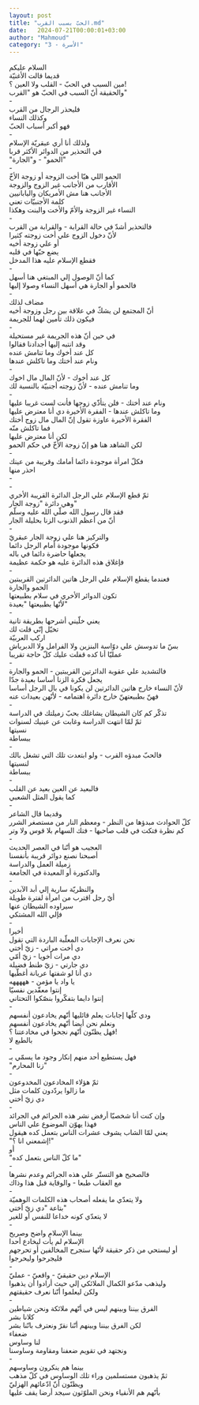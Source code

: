 ```yaml
---
layout: post
title: "الحبّ بسبب القرب.md"
date:   2024-07-21T00:00:01+03:00
author: "Mahmoud"
category: "3 - الأسرة"
---
```

السلام عليكم\
قديما قالت الأغنيّة\
مين السبب في الحبّ - القلب ولا العين ؟!\
والحقيقة أنّ السبب في الحبّ هو \"القرب\"\
-\
فليحذر الرجال من القرب\
وكذلك النساء\
فهو أكبر أسباب الحبّ\
-\
ولذلك أنا أري عبقريّة الإسلام\
في التحذير من الدوائر الأكثر قربا\
\"الحمو\" - و\"الجارة\"\
-\
الحمو اللي هيّا أخت الزوجة أو زوجة الأخّ\
الأقارب من الأجانب غير الزوج والزوجة\
الأجانب هنا مش الأمريكان واليابانيين\
كلمة الأجنبيّات تعني\
النساء غير الزوجة والأمّ والأخت والبنت وهكذا\
-\
فالتحذير أشدّ في حالة القرابة - والقرابة من القرب\
لأنّ دخول الزوج علي أخت زوجته كثيرا\
أو علي زوجة أخيه\
يضع حبّها في قلبه\
فقطع الإسلام عليه هذا المدخل\
-\
كما أنّ الوصول إلي المبتغي هنا أسهل\
فالحمو أو الجارة هي أسهل النساء وصولا إليها\
-\
مضاف لذلك\
أنّ المجتمع لن يشكّ في علاقة بين رجل وزوجة أخيه\
فيكون ذلك تأمين لهما للجريمة\
-\
في حين أنّ هذه الجريمة غير مستحيلة\
وقد انتبه إليها أجدادنا فقالوا\
كل عند أخوك وما تنامش عنده\
ونام عند أختك وما تاكلش عندها\
-\
كل عند أخوك - لأنّ المال مال اخوك\
وما تنامش عنده - لأنّ زوجته أجنبيّة بالنسبة لك\
-\
ونام عند أختك - فلن يتأذّي زوجها فأنت لست غريبا
عليها\
وما تاكلش عندها - الفقرة الأخيرة دي أنا معترض
عليها\
الفقرة الأخيرة عاوزة تقول إنّ المال مال زوج أختك\
فما تاكلش منّه\
لكن أنا معترض عليها\
لكن الشاهد هنا هو إنّ زوجة الأخّ في حكم الحمو\
-\
فكلّ امرأة موجودة دائما أمامك وقريبة من عينك\
احذر منها\
-\
-\
ثمّ قطع الإسلام علي الرجل الدائرة القريبة الأخري\
وهي دائرة \"زوجة الجار\"\
فقد قال رسول الله صلّي الله عليه وسلّم\
أنّ من أعظم الذنوب الزنا بحليلة الجار\
-\
والتركيز هنا علي زوجة الجار عبقريّ\
فكونها موجودة أمام الرجل دائما\
يجعلها حاضرة دائما في باله\
فإغلاق هذه الدائرة عليه هو حكمة عظيمة\
-\
فعندما يقطع الإسلام علي الرجل هاتين الدائرتين
القريبتين\
الحمو والجارة\
تكون الدوائر الأخري في سلام بطبيعتها\
لأنّها بطبيعتها \"بعيدة\"\
-\
يعني خلّيني أشرحها بطريقة تانية\
تخيّل إنّي قلت لك\
اركب العربيّة\
بسّ ما تدوسش علي دوّاسة البنزين ولا الفرامل ولا
الدبرياش\
عمليّا أنا كده قفلت عليك كلّ حاجة تقريبا\
-\
فالتشديد علي عقوبة الدائرتين القريبتين - الحمو
والجارة\
يجعل فكرة الزنا أساسا بعيدة جدّا\
لأنّ النساء خارج هاتين الدائرتين لن يكونا في بال الرجل
أساسا\
فهنّ بطبيعتهنّ خارج دائرة اهتمامه - لأنّهن بعيدات
عنه\
-\
تذكّر كم كان الشيطان يشاغلك بحبّ زميلتك في الدراسة\
ثمّ لمّا انتهت الدراسة وغابت عن عينيك لسنوات\
نسيتها\
ببساطة\
-\
فالحبّ مبدؤه القرب - ولو ابتعدت تلك التي تشغل
بالك\
لنسيتها\
ببساطة\
-\
فالبعيد عن العين بعيد عن القلب\
كما يقول المثل الشعبي\
-\
وقديما قال الشاعر\
كلّ الحوادث مبدؤها من النظر - ومعظم النار من مستصغر
الشرر\
كم نظرة فتكت في قلب صاحبها - فتك السهام بلا قوس ولا
وتر\
-\
العجيب هو أنّنا في العصر الحديث\
أصبحنا نصنع دوائر قريبة بأنفسنا\
زميلة العمل والدراسة\
والدكتورة أو المعيدة في الجامعة\
-\
والنظريّة سارية إلي أبد الآبدين\
أيّ رجل اقترب من امرأة لفترة طويلة\
سيراوده الشيطان عنها\
فإلي الله المشتكي\
-\
أخيرا\
نحن نعرف الإجابات المعلّبة الباردة التي تقول\
دي أخت مراتي - زيّ أختي\
دي مرات أخويا - زيّ أمّي\
دي جارتي - زيّ طنط فضيلة\
دي أنا لو شفتها عريانة أغطّيها\
يا واد يا مؤمن - هههههه\
إنتوا معقّدين نفسيّا\
إنتوا دايما بتفكّروا بنصّكوا التحتاني\
-\
ودي كلّها إجابات يعلم قائليها أنّهم يخادعون أنفسهم\
ونعلم نحن أيضا أنّهم يخادعون أنفسهم\
فهل يظنّون أنّهم نجحوا في مخادعتنا ؟!\
بالطبع لا\
-\
فهل يستطيع أحد منهم إنكار وجود ما يسمّي بـ\
\"زنا المحارم\"\
-\
ثمّ هؤلاء المخادعون المخدوعون\
ما زالوا يردّدون كلمات مثل\
دي زيّ أختي\
-\
وإن كنت أنا شخصيّا أرفض نشر هذه الجرائم في
الجرائد\
فهذا يهوّن الموضوع علي الناس\
يعني لمّا الشاب يشوف عشرات الناس بتعمل كده هيقول\
\"إشمعني انا ؟!\"\
أو\
\"ما كلّ الناس بتعمل كده\"\
-\
فالصحيح هو التستّر علي هذه الجرائم وعدم نشرها\
مع العقاب طبعا - والوقاية قبل هذا وذاك\
-\
ولا يتعدّي ما يفعله أصحاب هذه الكلمات الوهميّة\
بتاعة \"دي زيّ أختي\"\
لا يتعدّي كونه خداعا للنفس أو للغير\
-\
بينما الإسلام واضح وصريح\
الإسلام لم يأت ليخادع أحدا\
أو ليستحي من ذكر حقيقة لأنّها ستجرح المخالفين أو
تحرجهم\
فليجرحوا وليحرجوا\
-\
الإسلام دين حقيقيّ - واقعيّ - عمليّ\
وليذهب مدّعو الكمال الملائكي إلي حيث أرادوا أن
يذهبوا\
ولكن ليعلموا أنّنا نعرف حقيقتهم\
-\
الفرق بيننا وبينهم ليس في أنّهم ملائكة ونحن
شياطين\
كلانا بشر\
لكن الفرق بيننا وبينهم أنّنا نقرّ ونعترف بانّنا بشر\
ضعفاء\
لنا وساوس\
ونجتهد في تقويم ضعفنا ومقاومة وساوسنا\
-\
بينما هم ينكرون وساوسهم\
ثمّ يذهبون مستسلمين وراء تلك الوساوس في كلّ مذهب\
ويظنّون أنّ ادّعائهم الهزليّ\
بأنّهم هم الأنقياء ونحن الملوّثون سيجد أرضا يقف
عليها
